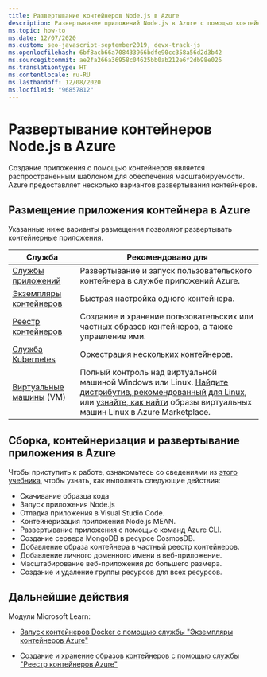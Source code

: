 ```yaml
---
title: Развертывание контейнеров Node.js в Azure
description: Развертывание приложений Node.js в Azure с помощью контейнеров Docker
ms.topic: how-to
ms.date: 12/07/2020
ms.custom: seo-javascript-september2019, devx-track-js
ms.openlocfilehash: 6bf8acb66a708433966bdfe90cc358a56d2d3b42
ms.sourcegitcommit: ae2fa266a36958c04625bb0ab212e6f2db98e026
ms.translationtype: HT
ms.contentlocale: ru-RU
ms.lasthandoff: 12/08/2020
ms.locfileid: "96857812"
---
```

# <a name="deploy-nodejs-container-to-azure"></a>Развертывание контейнеров Node.js в Azure 

Создание приложения с помощью контейнеров является распространенным шаблоном для обеспечения масштабируемости. Azure предоставляет несколько вариантов развертывания контейнеров.

## <a name="host-your-container-app-on-azure"></a>Размещение приложения контейнера в Azure

Указанные ниже варианты размещения позволяют развертывать контейнерные приложения.

| Служба | Рекомендовано для |
|--|--|
|[Службы приложений](/azure/app-service/quickstart-custom-container?pivots=container-linux)|Развертывание и запуск пользовательского контейнера в службе приложений Azure.|
|[Экземпляры контейнеров](/azure/container-instances/)|Быстрая настройка одного контейнера.|
|[Реестр контейнеров](/azure/container-registry/)|Создание и хранение пользовательских или частных образов контейнеров, а также управление ими.|
|[Служба Kubernetes](/azure/aks/)|Оркестрация нескольких контейнеров.|
|[Виртуальные машины](/azure/virtual-machines) (VM)|Полный контроль над виртуальной машиной Windows или Linux. [Найдите дистрибутив, рекомендованный для Linux](/azure/virtual-machines/linux/endorsed-distros?toc=/azure/virtual-machines/linux/toc.json), или [узнайте, как найти](/azure/virtual-machines/linux/cli-ps-findimage) образы виртуальных машин Linux в Azure Marketplace.|

## <a name="build-containerize-and-deploy-app-to-azure"></a>Сборка, контейнеризация и развертывание приложения в Azure

Чтобы приступить к работе, ознакомьтесь со сведениями из [этого учебника](develop-nodejs-on-azure.md), чтобы узнать, как выполнять следующие действия:

* Скачивание образца кода
* Запуск приложения Node.js
* Отладка приложения в Visual Studio Code.
* Контейнеризация приложения Node.js MEAN.
* Развертывание приложения с помощью команд Azure CLI.
* Создание сервера MongoDB в ресурсе CosmosDB.
* Добавление образа контейнера в частный реестр контейнеров.
* Добавление личного доменного имени в веб-приложение.
* Масштабирование веб-приложения до большего размера.
* Создание и удаление группы ресурсов для всех ресурсов.

## <a name="next-steps"></a>Дальнейшие действия

Модули Microsoft Learn:

- [Запуск контейнеров Docker с помощью службы "Экземпляры контейнеров Azure"](/learn/modules/run-docker-with-azure-container-instances/)

- [Создание и хранение образов контейнеров с помощью службы "Реестр контейнеров Azure"](/learn/modules/build-and-store-container-images/)
